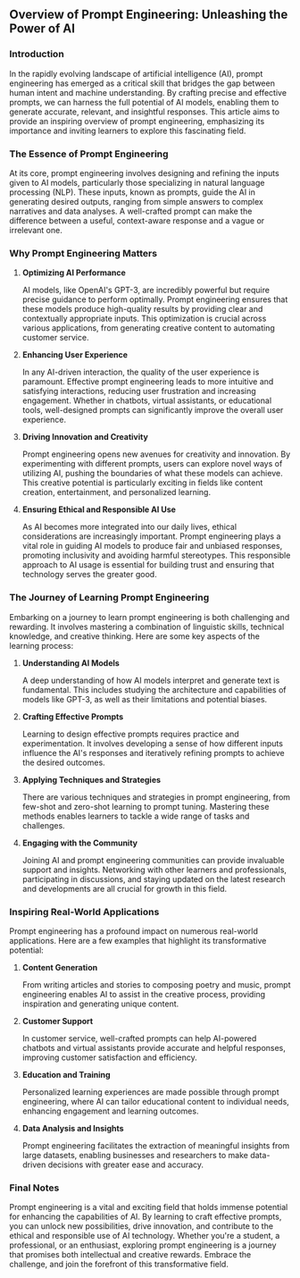 ## Overview of Prompt Engineering: Unleashing the Power of AI

### Introduction

In the rapidly evolving landscape of artificial intelligence (AI), prompt engineering has emerged as a critical skill that bridges the gap between human intent and machine understanding. By crafting precise and effective prompts, we can harness the full potential of AI models, enabling them to generate accurate, relevant, and insightful responses. This article aims to provide an inspiring overview of prompt engineering, emphasizing its importance and inviting learners to explore this fascinating field.

### The Essence of Prompt Engineering

At its core, prompt engineering involves designing and refining the inputs given to AI models, particularly those specializing in natural language processing (NLP). These inputs, known as prompts, guide the AI in generating desired outputs, ranging from simple answers to complex narratives and data analyses. A well-crafted prompt can make the difference between a useful, context-aware response and a vague or irrelevant one.

### Why Prompt Engineering Matters

1. **Optimizing AI Performance**

   AI models, like OpenAI's GPT-3, are incredibly powerful but require precise guidance to perform optimally. Prompt engineering ensures that these models produce high-quality results by providing clear and contextually appropriate inputs. This optimization is crucial across various applications, from generating creative content to automating customer service.

2. **Enhancing User Experience**

   In any AI-driven interaction, the quality of the user experience is paramount. Effective prompt engineering leads to more intuitive and satisfying interactions, reducing user frustration and increasing engagement. Whether in chatbots, virtual assistants, or educational tools, well-designed prompts can significantly improve the overall user experience.

3. **Driving Innovation and Creativity**

   Prompt engineering opens new avenues for creativity and innovation. By experimenting with different prompts, users can explore novel ways of utilizing AI, pushing the boundaries of what these models can achieve. This creative potential is particularly exciting in fields like content creation, entertainment, and personalized learning.

4. **Ensuring Ethical and Responsible AI Use**

   As AI becomes more integrated into our daily lives, ethical considerations are increasingly important. Prompt engineering plays a vital role in guiding AI models to produce fair and unbiased responses, promoting inclusivity and avoiding harmful stereotypes. This responsible approach to AI usage is essential for building trust and ensuring that technology serves the greater good.

### The Journey of Learning Prompt Engineering

Embarking on a journey to learn prompt engineering is both challenging and rewarding. It involves mastering a combination of linguistic skills, technical knowledge, and creative thinking. Here are some key aspects of the learning process:

1. **Understanding AI Models**

   A deep understanding of how AI models interpret and generate text is fundamental. This includes studying the architecture and capabilities of models like GPT-3, as well as their limitations and potential biases.

2. **Crafting Effective Prompts**

   Learning to design effective prompts requires practice and experimentation. It involves developing a sense of how different inputs influence the AI's responses and iteratively refining prompts to achieve the desired outcomes.

3. **Applying Techniques and Strategies**

   There are various techniques and strategies in prompt engineering, from few-shot and zero-shot learning to prompt tuning. Mastering these methods enables learners to tackle a wide range of tasks and challenges.

4. **Engaging with the Community**

   Joining AI and prompt engineering communities can provide invaluable support and insights. Networking with other learners and professionals, participating in discussions, and staying updated on the latest research and developments are all crucial for growth in this field.

### Inspiring Real-World Applications

Prompt engineering has a profound impact on numerous real-world applications. Here are a few examples that highlight its transformative potential:

1. **Content Generation**

   From writing articles and stories to composing poetry and music, prompt engineering enables AI to assist in the creative process, providing inspiration and generating unique content.

2. **Customer Support**

   In customer service, well-crafted prompts can help AI-powered chatbots and virtual assistants provide accurate and helpful responses, improving customer satisfaction and efficiency.

3. **Education and Training**

   Personalized learning experiences are made possible through prompt engineering, where AI can tailor educational content to individual needs, enhancing engagement and learning outcomes.

4. **Data Analysis and Insights**

   Prompt engineering facilitates the extraction of meaningful insights from large datasets, enabling businesses and researchers to make data-driven decisions with greater ease and accuracy.

### Final Notes

Prompt engineering is a vital and exciting field that holds immense potential for enhancing the capabilities of AI. By learning to craft effective prompts, you can unlock new possibilities, drive innovation, and contribute to the ethical and responsible use of AI technology. Whether you're a student, a professional, or an enthusiast, exploring prompt engineering is a journey that promises both intellectual and creative rewards. Embrace the challenge, and join the forefront of this transformative field.